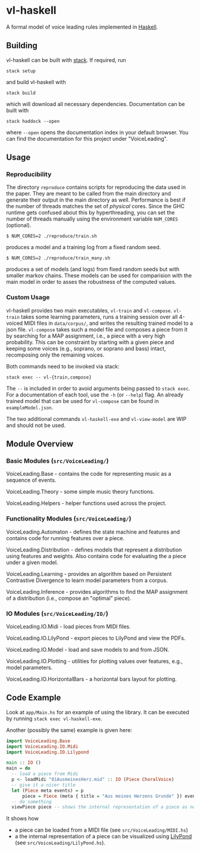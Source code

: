 # vl-haskell

A formal model of voice leading rules implemented in [Haskell](https://www.haskell.org/).

## Building

vl-haskell can be built with [stack](https://docs.haskellstack.org/en/stable/README/).
If required, run

    stack setup

and build vl-haskell with

    stack build

which will download all necessary dependencies.
Documentation can be built with

    stack haddock --open

where `--open` opens the documentation index in your default browser.
You can find the documentation for this project under "VoiceLeading".

## Usage

### Reproducibility

The directory `reproduce` contains scripts for reproducing the data used in the paper.
They are meant to be called from the main directory
and generate their output in the main directory as well.
Performance is best if the number of threads matches the set of *physical* cores.
Since the GHC runtime gets confused about this by hyperthreading,
you can set the number of threads manually using the environment variable `NUM_CORES` (optional).

``` shell
$ NUM_CORES=2 ./reproduce/train.sh
```
produces a model and a training log from a fixed random seed.

``` shell
$ NUM_CORES=2 ./reproduce/train_many.sh
```
produces a set of models (and logs) from fixed random seeds but with smaller markov chains.
These models can be used for comparision with the main model
in order to asses the robustness of the computed values.

### Custom Usage

vl-haskell provides two main executables, `vl-train` and `vl-compose`.
`vl-train` takes some learning parameters, runs a training session over
all 4-voiced MIDI files in `data/corpus/`, and writes the resulting trained model
to a json file.
`vl-compose` takes such a model file and composes a piece from it by
searching for a MAP assignment, i.e., a piece with a very high probability.
This can be constraint by starting with a given piece and keeping some voices
(e.g., soprano, or soprano and bass) intact, recomposing only the remaining voices.

Both commands need to be invoked via stack:

    stack exec -- vl-{train,compose}

The `--` is included in order to avoid arguments being passed to `stack exec`.
For a documentation of each tool, use the `-h` (or `--help`) flag.
An already trained model that can be used for `vl-compose` can be found in `exampleModel.json`.

The two additional commands `vl-haskell-exe` and `vl-view-model`
are WIP and should not be used.

## Module Overview

### Basic Modules (`src/VoiceLeading/`)

VoiceLeading.Base - contains the code for representing music as
a sequence of events.

VoiceLeading.Theory - some simple music theory functions.

VoiceLeading.Helpers - helper functions used across the project.

### Functionality Modules (`src/VoiceLeading/`)

VoiceLeading.Automaton - defines the state machine and features
and contains code for running features over a piece.

VoiceLeading.Distribution - defines models that represent a
distribution using features and weights.
Also contains code for evaluating the a piece under a given model.

VoiceLeading.Learning - provides an algorithm based on
Persistent Contrastive Divergence to learn model parameters from a corpus.

VoiceLeading.Inference - provides algorithms to find the
MAP assignment of a distribution (i.e., compose an "optimal" piece).

### IO Modules (`src/VoiceLeading/IO/`)

VoiceLeading.IO.Midi - load pieces from MIDI files.

VoiceLeading.IO.LilyPond - export pieces to LilyPond and view the PDFs.

VoiceLeading.IO.Model - load and save models to and from JSON.

VoiceLeading.IO.Plotting - utilities for plotting values over features,
e.g., model parameters.

VoiceLeading.IO.HorizontalBars - a horizontal bars layout for plotting.

## Code Example

Look at `app/Main.hs` for an example of using the library.
It can be executed by running `stack exec vl-haskell-exe`.

Another (possibly the same) example is given here:
```haskell
import VoiceLeading.Base
import VoiceLeading.IO.Midi
import VoiceLeading.IO.Lilypond

main :: IO ()
main = do
  -- load a piece from Midi
  p <- loadMidi "01AusmeinesHerz.mid" :: IO (Piece ChoralVoice)
  -- give it a nicer title
  let (Piece meta events) = p
      piece = Piece (meta { title = "Aus meines Herzens Grunde" }) events
  -- do something
  viewPiece piece -- shows the internal representation of a piece as notes
```
It shows how
* a piece can be loaded from a MIDI file (see `src/VoiceLeading/MIDI.hs`)
* a the internal representation of a piece can be visualized using
  [LilyPond](http://lilypond.org/) (see `src/VoiceLeading/LilyPond.hs`).
